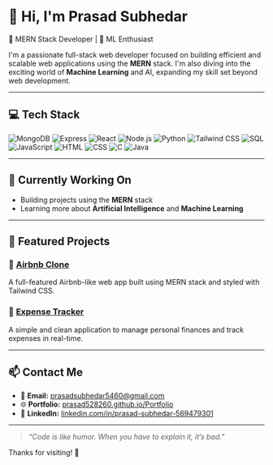 # 👋 Hi, I'm Prasad Subhedar

🚀 MERN Stack Developer | 🤖 ML Enthusiast

I'm a passionate full-stack web developer focused on building efficient and scalable web applications using the **MERN** stack. I'm also diving into the exciting world of **Machine Learning** and AI, expanding my skill set beyond web development.

---

## 💻 Tech Stack

![MongoDB](https://img.shields.io/badge/MongoDB-4EA94B?style=for-the-badge&logo=mongodb&logoColor=white)
![Express](https://img.shields.io/badge/Express.js-000000?style=for-the-badge&logo=express&logoColor=white)
![React](https://img.shields.io/badge/React-20232A?style=for-the-badge&logo=react&logoColor=61DAFB)
![Node.js](https://img.shields.io/badge/Node.js-339933?style=for-the-badge&logo=nodedotjs&logoColor=white)
![Python](https://img.shields.io/badge/Python-3776AB?style=for-the-badge&logo=python&logoColor=white)
![Tailwind CSS](https://img.shields.io/badge/Tailwind_CSS-38B2AC?style=for-the-badge&logo=tailwind-css&logoColor=white)
![SQL](https://img.shields.io/badge/SQL-4479A1?style=for-the-badge&logo=mysql&logoColor=white)
![JavaScript](https://img.shields.io/badge/JavaScript-F7DF1E?style=for-the-badge&logo=javascript&logoColor=black)
![HTML](https://img.shields.io/badge/HTML5-E34F26?style=for-the-badge&logo=html5&logoColor=white)
![CSS](https://img.shields.io/badge/CSS3-1572B6?style=for-the-badge&logo=css3&logoColor=white)
![C](https://img.shields.io/badge/C-00599C?style=for-the-badge&logo=c&logoColor=white)
![Java](https://img.shields.io/badge/Java-ED8B00?style=for-the-badge&logo=java&logoColor=white)

---

## 🔭 Currently Working On
- Building projects using the **MERN** stack
- Learning more about **Artificial Intelligence** and **Machine Learning**

---

## 📌 Featured Projects

### 🏡 [Airbnb Clone]([https://github.com/Prasad528260/airbnb-clone](https://airbnb-5idb.onrender.com))
A full-featured Airbnb-like web app built using MERN stack and styled with Tailwind CSS.

### 💸 [Expense Tracker](https://github.com/Prasad528260/expense-tracker)
A simple and clean application to manage personal finances and track expenses in real-time.

---

## 📫 Contact Me

- 📧 **Email:** prasadsubhedar5460@gmail.com  
- 🌐 **Portfolio:** [prasad528260.github.io/Portfolio](https://prasad528260.github.io/Portfolio/)  
- 💼 **LinkedIn:** [linkedin.com/in/prasad-subhedar-569479301](https://www.linkedin.com/in/prasad-subhedar-569479301/)

---

> _“Code is like humor. When you have to explain it, it’s bad.”_

Thanks for visiting! 🌟
